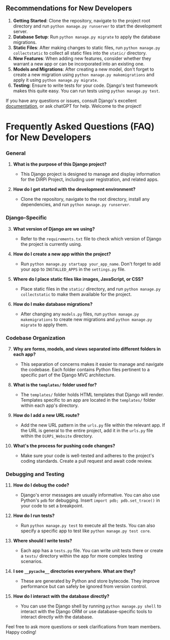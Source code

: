 ## Recommendations for New Developers

1. **Getting Started**: Clone the repository, navigate to the project root directory and run `python manage.py runserver` to start the development server.
2. **Database Setup**: Run `python manage.py migrate` to apply the database migrations.
3. **Static Files**: After making changes to static files, run `python manage.py collectstatic` to collect all static files into the `static/` directory.
4. **New Features**: When adding new features, consider whether they warrant a new app or can be incorporated into an existing one.
5. **Models and Migrations**: After creating a new model, don't forget to create a new migration using `python manage.py makemigrations` and apply it using `python manage.py migrate`.
6. **Testing**: Ensure to write tests for your code. Django's test framework makes this quite easy. You can run tests using `python manage.py test`.

If you have any questions or issues, consult Django's excellent [documentation](https://docs.djangoproject.com/en/3.2/), or ask chatGPT for help. Welcome to the project!

# Frequently Asked Questions (FAQ) for New Developers

### General

1. **What is the purpose of this Django project?**
   - This Django project is designed to manage and display information for the DiRPi Project, including user registration, and related apps.

2. **How do I get started with the development environment?**
   - Clone the repository, navigate to the root directory, install any dependencies, and run `python manage.py runserver`.

### Django-Specific

3. **What version of Django are we using?**
   - Refer to the `requirements.txt` file to check which version of Django the project is currently using.

4. **How do I create a new app within the project?**
   - Run `python manage.py startapp your_app_name`. Don't forget to add your app to `INSTALLED_APPS` in the `settings.py` file.

5. **Where do I place static files like images, JavaScript, or CSS?**
   - Place static files in the `static/` directory, and run `python manage.py collectstatic` to make them available for the project.

6. **How do I make database migrations?**
   - After changing any `models.py` files, run `python manage.py makemigrations` to create new migrations and `python manage.py migrate` to apply them.

### Codebase Organization

7. **Why are forms, models, and views separated into different folders in each app?**
   - This separation of concerns makes it easier to manage and navigate the codebase. Each folder contains Python files pertinent to a specific part of the Django MVC architecture.

8. **What is the `templates/` folder used for?**
   - The `templates/` folder holds HTML templates that Django will render. Templates specific to an app are located in the `templates/` folder within each app's directory.

9. **How do I add a new URL route?**
   - Add the new URL pattern in the `urls.py` file within the relevant app. If the URL is general to the entire project, add it in the `urls.py` file within the `DiRPi_Website` directory.

10. **What's the process for pushing code changes?**
    - Make sure your code is well-tested and adheres to the project's coding standards. Create a pull request and await code review.

### Debugging and Testing

11. **How do I debug the code?**
    - Django's error messages are usually informative. You can also use Python's `pdb` for debugging. Insert `import pdb; pdb.set_trace()` in your code to set a breakpoint.

12. **How do I run tests?**
    - Run `python manage.py test` to execute all the tests. You can also specify a specific app to test like `python manage.py test core`.

13. **Where should I write tests?**
    - Each app has a `tests.py` file. You can write unit tests there or create a `tests/` directory within the app for more complex testing scenarios.

14. **I see `__pycache__` directories everywhere. What are they?**
    - These are generated by Python and store bytecode. They improve performance but can safely be ignored from version control.

15. **How do I interact with the database directly?**
    - You can use the Django shell by running `python manage.py shell` to interact with the Django ORM or use database-specific tools to interact directly with the database.

Feel free to ask more questions or seek clarifications from team members. Happy coding!